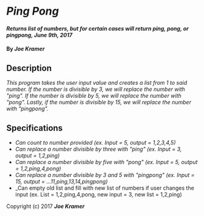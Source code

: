 # _Ping Pong_

#### _Returns list of numbers, but for certain cases will return ping, pong, or pingpong, June 9th, 2017_

#### By _**Joe Kramer**_

## Description

_This program takes the user input value and creates a list from 1 to said number. If the number is divisible by 3, we will replace the number with "ping". If the number is divisible by 5, we will replace the number with "pong". Lastly, if the number is divisible by 15, we will replace the number with "pingpong"._

## Specifications

* _Can count to number provided (ex. Input = 5, output = 1,2,3,4,5)_
* _Can replace a number divisible by three with "ping" (ex. Input = 3, output = 1,2,ping)_
* _Can replace a number divisible by five with "pong" (ex. Input = 5, output = 1,2,ping,4,pong)_
* _Can replace a number divisible by 3 and 5 with "pingpong" (ex. Input = 15, output = ...11,ping,13,14,pingpong)_
* _Can empty old list and fill with new list of numbers if user changes the input (ex. List = 1,2,ping,4,pong, new input = 3, new list = 1,2,ping)

Copyright (c) 2017 **_Joe Kramer_**
